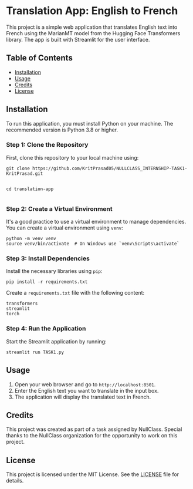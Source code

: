 <!DOCTYPE html>
<html lang="en">
<head>
    <meta charset="UTF-8">
    <meta name="viewport" content="width=device-width, initial-scale=1.0">
</head>
<body>

<h1>Translation App: English to French</h1>
<p>This project is a simple web application that translates English text into French using the MarianMT model from the Hugging Face Transformers library. The app is built with Streamlit for the user interface.</p>

<h2>Table of Contents</h2>
<ul>
    <li><a href="#installation">Installation</a></li>
    <li><a href="#usage">Usage</a></li>
    <li><a href="#credits">Credits</a></li>
    <li><a href="#license">License</a></li>
</ul>

<h2 id="installation">Installation</h2>
<p>To run this application, you must install Python on your machine. The recommended version is Python 3.8 or higher.</p>

<h3>Step 1: Clone the Repository</h3>
<p>First, clone this repository to your local machine using:</p>
<pre><code>git clone https://github.com/KritPrasad05/NULLCLASS_INTERNSHIP-TASK1-KritPrasad.git
  
cd translation-app
</code></pre>

<h3>Step 2: Create a Virtual Environment</h3>
<p>It's a good practice to use a virtual environment to manage dependencies. You can create a virtual environment using <code>venv</code>:</p>
<pre><code>python -m venv venv
source venv/bin/activate  # On Windows use `venv\Scripts\activate`
</code></pre>

<h3>Step 3: Install Dependencies</h3>
<p>Install the necessary libraries using <code>pip</code>:</p>
<pre><code>pip install -r requirements.txt
</code></pre>
<p>Create a <code>requirements.txt</code> file with the following content:</p>
<pre><code>transformers
streamlit
torch
</code></pre>

<h3>Step 4: Run the Application</h3>
<p>Start the Streamlit application by running:</p>
<pre><code>streamlit run TASK1.py
</code></pre>

<h2 id="usage">Usage</h2>
<ol>
    <li>Open your web browser and go to <code>http://localhost:8501</code>.</li>
    <li>Enter the English text you want to translate in the input box.</li>
    <li>The application will display the translated text in French.</li>
</ol>

<h2 id="credits">Credits</h2>
<p>This project was created as part of a task assigned by NullClass. Special thanks to the NullClass organization for the opportunity to work on this project.</p>

<h2 id="license">License</h2>
<p>This project is licensed under the MIT License. See the <a href="LICENSE">LICENSE</a> file for details.</p>

</body>
</html>
